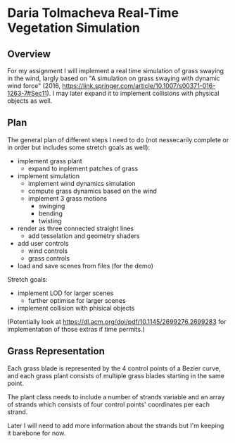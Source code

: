 # Daria Tolmacheva Real-Time Vegetation Simulation

## Overview

For my assignment I will implement a real time simulation of grass swaying in the wind, largly based on  "A simulation on grass swaying with dynamic wind force" (2016, https://link.springer.com/article/10.1007/s00371-016-1263-7#Sec11).
I may later expand it to implement collisions with physical objects as well.


## Plan

The general plan of different steps I need to do (not nessecarily complete or in order but includes some stretch goals as well):
- implement grass plant
  - expand to inplement patches of grass
- implement simulation
  - implement wind dynamics simulation
  - compute grass dynamics based on the wind
  - implement 3 grass motions
    - swinging
    - bending
    - twisting
- render as three connected straight lines
  - add tesselation and geometry shaders
- add user controls
  - wind controls
  - grass controls
- load and save scenes from files (for the demo)

Stretch goals:
- implement LOD for larger scenes
  - further optimise for larger scenes
- implement collision with phisical objects

(Potentially look at https://dl.acm.org/doi/pdf/10.1145/2699276.2699283 for implementation of those extras if time permits.)

## Grass Representation

Each grass blade is represented by the 4 control points of a Bezier curve, and each grass plant consists of multiple grass blades starting in the same point.

The plant class needs to include a number of strands variable and an array of strands which consists of four control points' coordinates per each strand.

Later I will need to add more information about the strands but I'm keeping it barebone for now.